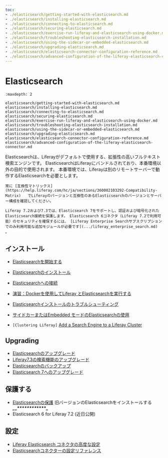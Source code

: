 ```yaml
---
toc:
- ./elasticsearch/getting-started-with-elasticsearch.md
- ./elasticsearch/installing-elasticsearch.md
- ./elasticsearch/connecting-to-elasticsearch.md
- ./elasticsearch/securing-elasticsearch.md
- ./elasticsearch/exercise-run-liferay-and-elasticsearch-using-docker.md
- ./elasticsearch/troubleshooting-elasticsearch-installation.md
- ./elasticsearch/using-the-sidecar-or-embedded-elasticsearch.md
- ./elasticsearch/upgrading-elasticsearch.md
- ./elasticsearch/elasticsearch-connector-configuration-reference.md
- ./elasticsearch/advanced-configuration-of-the-liferay-elasticsearch-connector.md
---
```

# Elasticsearch

```{toctree}
:maxdepth: 2

elasticsearch/getting-started-with-elasticsearch.md
elasticsearch/installing-elasticsearch.md
elasticsearch/connecting-to-elasticsearch.md
elasticsearch/securing-elasticsearch.md
elasticsearch/exercise-run-liferay-and-elasticsearch-using-docker.md
elasticsearch/troubleshooting-elasticsearch-installation.md
elasticsearch/using-the-sidecar-or-embedded-elasticsearch.md
elasticsearch/upgrading-elasticsearch.md
elasticsearch/elasticsearch-connector-configuration-reference.md
elasticsearch/advanced-configuration-of-the-liferay-elasticsearch-connector.md
```

Elasticsearchは、Liferayがデフォルトで使用する、拡張性の高いフルテキスト検索エンジンです。 ElasticsearchはLiferayにバンドルされており、本番環境以外の目的で使用されます。 本番環境では、Liferayは別のリモートサーバーで動作するElasticsearchを必要とします。

```{important}
常に [互換性マトリックス](https://help.liferay.com/hc/ja/sections/360002103292-Compatibility-Matrix)   でLiferayのバージョンと互換性のあるElasticsearchのバージョンとサーバー構成を確認してください。
```

```{important}
Liferay 7.2および7.3では、Elasticsearch 7をサポートし、認証および暗号化されたElasticsearch接続を保護します。 Elasticsearch 6コネクタ（Liferay 7.2で利用可能）のセキュリティを確保するには、 [Liferay Enterprise Searchサブスクリプションでのみ利用可能な追加モジュールが必要です](.../liferay_enterprise_search.md) 。
```

<a name="installing" />

## インストール

-  [Elasticsearchを開始する](/using-search/installing-and-upgrading-a-search-engine/elasticsearch/getting-started-with-elasticsearch.md)
-  [Elasticsearchのインストール](/using-search/installing-and-upgrading-a-search-engine/elasticsearch/installing-elasticsearch.md)
-  [Elasticsearchへの接続](/using-search/installing-and-upgrading-a-search-engine/elasticsearch/connecting-to-elasticsearch.md)
-  [演習：Dockerを使用してLiferay とElasticsearchを実行する](/using-search/installing-and-upgrading-a-search-engine/elasticsearch/exercise-run-liferay-and-elasticsearch-using-docker.md)
-  [Elasticsearchインストールのトラブルシューティング](/using-search/installing-and-upgrading-a-search-engine/elasticsearch/troubleshooting-elasticsearch-installation.md)
-  [サイドカーまたはEmbedded モードのElasticsearchの使用](/using-search/installing-and-upgrading-a-search-engine/elasticsearch/using-the-sidecar-or-embedded-elasticsearch.md)

- `[Clustering Liferay]` [Add a Search Engine to a Liferay Cluster](../../installation-and-upgrades/setting-up-liferay/clustering-for-high-availability/example-creating-a-simple-dxp-cluster.md#start-a-search-engine-server)

<a name="upgrading" />

## Upgrading

-  [Elasticsearchのアップグレード](/using-search/installing-and-upgrading-a-search-engine/elasticsearch/upgrading-elasticsearch.md)
-  [Liferay7.3の検索機能のアップグレード](/using-search/installing-and-upgrading-a-search-engine/elasticsearch/upgrading-elasticsearch/upgrading-search-for-liferay-73.md)
-  [Elasticsearchのバックアップ](/using-search/installing-and-upgrading-a-search-engine/elasticsearch/upgrading-elasticsearch/backing-up-elasticsearch.md)
-  [Elasticsearch 7へのアップグレード](/using-search/installing-and-upgrading-a-search-engine/elasticsearch/upgrading-elasticsearch/upgrading-to-elasticsearch-7.md)

<a name="securing" />

## 保護する

- [Elasticsearchの保護](/using-search/installing-and-upgrading-a-search-engine/elasticsearch/securing-elasticsearch.md)
旧バージョンのElasticsearchをインストールする ***_*_*****_*_*****_*_*****_*_*****_*_*****_*_*****_*_*****_*_*****_*_****_**
- Elasticsearch 6 for Liferay 7.2 (近日公開)

<a name="configuring" />

## 設定

-  [Liferay Elasticsearch コネクタの高度な設定](/using-search/installing-and-upgrading-a-search-engine/elasticsearch/advanced-configuration-of-the-liferay-elasticsearch-connector.md)
-  [Elasticsearchコネクターの設定リファレンス](/using-search/installing-and-upgrading-a-search-engine/elasticsearch/elasticsearch-connector-configuration-reference.md)
